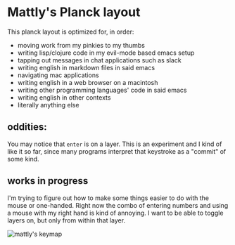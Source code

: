 # Mattly's Planck layout

This planck layout is optimized for, in order:

- moving work from my pinkies to my thumbs
- writing lisp/clojure code in my evil-mode based emacs setup
- tapping out messages in chat applications such as slack
- writing english in markdown files in said emacs
- navigating mac applications
- writing english in a web browser on a macintosh
- writing other programming languages' code in said emacs
- writing english in other contexts
- literally anything else

## oddities:

You may notice that `enter` is on a layer. This is an experiment and I kind of
like it so far, since many programs interpret that keystroke as a "commit"
of some kind.

## works in progress

I'm trying to figure out how to make some things easier to do with the mouse or
one-handed. Right now the combo of entering numbers and using a mouse with my
right hand is kind of annoying. I want to be able to toggle layers on, but only
from within that layer.

![mattly's keymap](https://lyonheart.us/etc/mattly-keymap.png)
